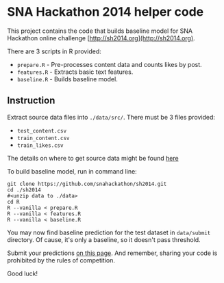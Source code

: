 # SNA Hackathon 2014 helper code

This project contains the code that builds baseline model for SNA Hackathon
online challenge [http://sh2014.org](http://sh2014.org).

There are 3 scripts in R provided:

* `prepare.R` - Pre-processes content data and counts likes by post.
* `features.R` - Extracts basic text features.
* `baseline.R` - Builds baseline model.

## Instruction

Extract source data files into `./data/src/`. There must be 3 files provided:

* `test_content.csv`
* `train_content.csv`
* `train_likes.csv`

The details on where to get source data might be found [here](http://sh2014.org/task/)

To build baseline model, run in command line:

    git clone https://github.com/snahackathon/sh2014.git
    cd ./sh2014
    #<unzip data to ./data>
    cd R
    R --vanilla < prepare.R
    R --vanilla < features.R
    R --vanilla < baseline.R

You may now find baseline prediction for the test dataset in `data/submit`
directory. Of cause, it's only a baseline, so it doesn't pass threshold.

Submit your predictions [on this page](http://sh2014.org/online/). And remember,
sharing your code is prohibited by the rules of competition.

Good luck!
